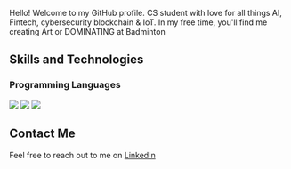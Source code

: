 Hello! Welcome to my GitHub profile. CS student with love for all things AI, Fintech, cybersecurity blockchain & IoT. In my free time, you'll find me creating Art or DOMINATING at Badminton

## Skills and Technologies

### Programming Languages
[<img src="https://img.shields.io/badge/JavaScript-323330?style=for-the-badge&logo=javascript" />](https://developer.mozilla.org/en-US/docs/Web/JavaScript)
[<img src="https://img.shields.io/badge/HTML5-E34F26?style=for-the-badge&logo=html5&logoColor=white" />](https://developer.mozilla.org/en-US/docs/Web/Guide/HTML/HTML5)
[<img src="https://img.shields.io/badge/CSS3-1572B6?style=for-the-badge&logo=css3&logoColor=white" />](https://developer.mozilla.org/en-US/docs/Web/CSS)


## Contact Me

Feel free to reach out to me on [LinkedIn](https://www.linkedin.com/in/lakshya-sharmaa)

